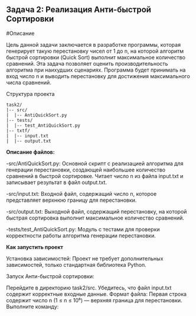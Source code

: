 ## Задача 2: Реализация Анти-быстрой Сортировки

#Описание

Цель данной задачи заключается в разработке программы, которая генерирует такую перестановку чисел от 1 до n, на которой алгоритм быстрой сортировки (Quick Sort) выполнит максимальное количество сравнений. Эта задача позволяет оценить производительность алгоритма при наихудших сценариях. Программа будет принимать на вход число n и выводить перестановку для достижения максимального числа сравнений.

Структура проекта
```
task2/
|-- src/
|  |-- AntiQuickSort.py
|-- tests/
|  |-- test_AntiQuickSort.py
|-- txtf/
|  |-- input.txt
|  |-- output.txt
```

**Описание файлов:**

  -src/AntiQuickSort.py: Основной скрипт с реализацией алгоритма для генерации перестановки, создающей наибольшее количество сравнений в быстрой сортировке. Читает число n из файла input.txt и записывает результат в файл output.txt.
  
  -src/input.txt: Входной файл, содержащий число n, которое представляет верхнюю границу для перестановки.
  
  -src/output.txt: Выходной файл, содержащий перестановку, на которой быстрая сортировка выполнит максимальное количество сравнений.
  
  -tests/test_AntiQuickSort.py: Модуль с тестами для проверки корректности работы алгоритма генерации перестановки.
  
**Как запустить проект**

Установка зависимостей: Проект не требует дополнительных зависимостей, только стандартная библиотека Python.

Запуск Анти-быстрой сортировки:

Перейдите в директорию task2/src.
Убедитесь, что файл input.txt содержит корректные входные данные. Формат файла:
Первая строка содержит число n (1 ≤ n ≤ 10⁶) — верхняя граница для перестановки.
Выполните команду:
